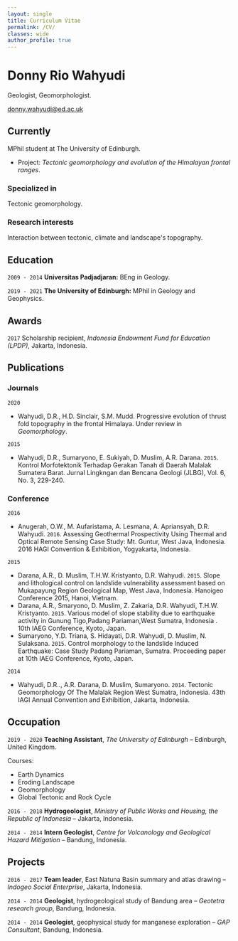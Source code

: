 ```yaml
---
layout: single
title: Curriculum Vitae
permalink: /CV/
classes: wide
author_profile: true
---
```


# Donny Rio Wahyudi
Geologist, Geomorphologist.

<a href="donny.wahyudi@ed.ac.uk">donny.wahyudi@ed.ac.uk</a>


## Currently

MPhil student at The University of Edinburgh.
- Project: *Tectonic geomorphology and evolution of the Himalayan frontal ranges*.

### Specialized in

Tectonic geomorphology.


### Research interests

Interaction between tectonic, climate and landscape's topography.


## Education

`2009 - 2014`
__Universitas Padjadjaran:__ BEng in Geology.

`2019 - 2021`
__The University of Edinburgh:__ MPhil in Geology and Geophysics.


## Awards

`2017`
Scholarship recipient, *Indonesia Endowment Fund for Education (LPDP)*, Jakarta, Indonesia.


## Publications
<!-- A list is also available [online](http://scholar.google.co.uk/citations?user=LTOTl0YAAAAJ) -->

### Journals

`2020`
- Wahyudi, D.R., H.D. Sinclair, S.M. Mudd. Progressive evolution of thrust fold topography in the frontal Himalaya. Under review in _Geomorphology_.

`2015`
- Wahyudi, D.R., Sumaryono, E. Sukiyah, D. Muslim, A.R. Darana. `2015`. Kontrol Morfotektonik Terhadap Gerakan Tanah di Daerah Malalak Sumatera Barat. Jurnal Lingkngan dan Bencana Geologi (JLBG), Vol. 6, No. 3, 229-240.

### Conference

`2016`
- Anugerah, O.W., M. Aufaristama, A. Lesmana, A. Apriansyah, D.R. Wahyudi. `2016`. Assessing Geothermal Prospectivity Using Thermal and Optical Remote Sensing Case Study: Mt. Guntur, West Java, Indonesia. 2016 HAGI Convention & Exhibition, Yogyakarta, Indonesia.

`2015`
- Darana, A.R., D. Muslim, T.H.W. Kristyanto, D.R. Wahyudi. `2015`. Slope and lithological control on landslide vulnerability assessment based on Mukapayung Region Geological Map, West Java, Indonesia. Hanoigeo Conference 2015, Hanoi, Vietnam.
- Darana, A.R., Smaryono, D. Muslim, Z. Zakaria, D.R. Wahyudi, T.H.W. Kristyanto. `2015`. Various model of slope stability due to earthquake activity in Gunung Tigo,Padang Pariaman,West Sumatra, Indonesia . 10th IAEG Conference, Kyoto, Japan.
- Sumaryono, Y.D. Triana, S. Hidayati, D.R. Wahyudi, D. Muslim, N. Sulaksana. `2015`. Control morphology to the landslide Induced Earthquake: Case Study Padang Pariaman, Sumatra. Proceeding paper at 10th IAEG Conference, Kyoto, Japan.

`2014`
- Wahyudi, D.R.., A.R. Darana, D. Muslim, Sumaryono. `2014`. Tectonic Geomorphology Of The Malalak Region West Sumatra, Indonesia. 43th IAGI Annual Convention and Exhibition, Jakarta, Indonesia.


## Occupation

`2019 - 2020`
**Teaching Assistant**, *The University of Edinburgh* – Edinburgh, United Kingdom. 

Courses: 
- Earth Dynamics
- Eroding Landscape 
- Geomorphology 
- Global Tectonic and Rock Cycle 

`2016 - 2018`
__Hydrogeologist__, *Ministry of Public Works and Housing, the Republic of Indonesia* – Jakarta, Indonesia.

`2014 - 2014`
**Intern Geologist**, *Centre for Volcanology and Geological Hazard Mitigation* – Bandung, Indonesia.


## Projects

`2016 - 2017` __Team leader__, East Natuna Basin summary and atlas drawing – _Indogeo Social Enterprise_, Jakarta, Indonesia.

`2014 - 2014` __Geologist__, hydrogeological study of Bandung area – _Geotetra research group_, Bandung, Indonesia.

`2014 - 2014` __Geologist__, geophysical study for manganese exploration – _GAP Consultant_, Bandung, Indonesia.

<!-- ### Footer

Last updated: December 2020 -->


